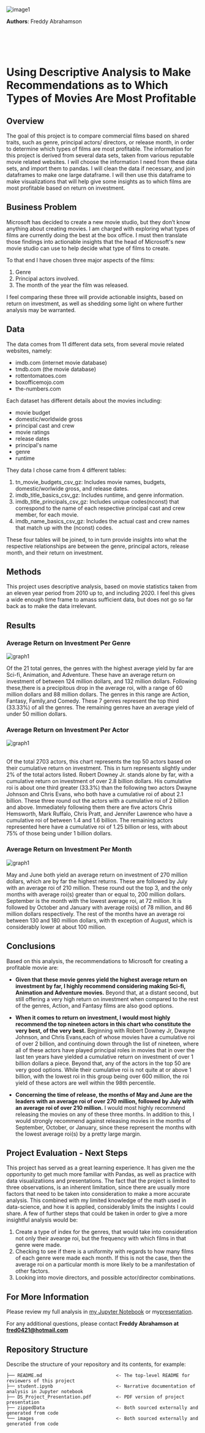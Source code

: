 ![image1](./images/director_shot.jpeg)


**Authors**: Freddy Abrahamson
# <br><br>Using Descriptive Analysis to Make Recommendations as to Which Types of Movies Are Most Profitable
## Overview

The goal of this project is to compare commercial films based on shared traits, such as genre, principal actors/ directors, or release month, in order to determine which types of films are most profitable. The information for this project is derived from several data sets, taken from various reputable movie related websites. I will choose the information I need from these data sets, and import them to pandas. I will clean the data if necessary, and join dataframes to make one large dataframe. I will then use this dataframe to make visualizations that will help give some insights as to which films are most profitable based on return on investment.
## Business Problem

Microsoft has decided to create a new movie studio, but they don’t know anything about creating movies. I am charged with exploring what types of films are currently doing the best at the box office. I must then translate those findings into actionable insights that the head of Microsoft's new movie studio can use to help decide what type of films to create.

To that end I have chosen three major aspects of the films:

1. Genre
2. Principal actors involved.
3. The month of the year the film was released.

I feel comparing these three  will provide actionable insights, based on return on investment,
as well as shedding some light on where further analysis may be warranted. 



## Data


The data comes from 11 different data sets, from several movie related websites, namely:
* imdb.com  (internet movie database)
* tmdb.com  (the movie database)
* rottentomatoes.com
* boxofficemojo.com
* the-numbers.com

Each dataset has different details about the movies including:
* movie budget
* domestic/worldwide gross
* principal cast and crew
* movie ratings
* release dates
* principal's name
* genre
* runtime

They data I chose came from 4 different tables:
1. tn_movie_budgets_csv_gz: Includes movie names, budgets, domestic/worlwide gross, and release dates.
2. imdb_title_basics_csv_gz: Includes runtime, and genre information.
3. imdb_title_principals_csv_gz: Includes unique codes(nconst) that correspond to the name of each                  respective principal cast and crew member, for each movie.
4. imdb_name_basics_csv_gz: Includes the actual cast and crew names that match up with the (nconst) codes. 

These four tables will be joined, to in turn provide insights into what the respective relationships are
between the genre, principal actors, release month, and their return on investment.

## Methods

This project uses descriptive analysis, based on movie statistics taken from an eleven year period from 2010 up to,            and including 2020. I feel this gives a wide enough time frame to amass sufficient data, but does not go so far back 
as to make the data irrelevant.


## Results


### Average Return on Investment Per Genre
![graph1](./images/genre_roi_chart.png)


Of the 21 total genres, the genres with the highest average yield by far are Sci-fi, Animation, and Adventure. These have an average return on investment of between 124 million dollars, and 132 million dollars. Following these,there is a precipitous drop in the average roi, with a range of 60 million dollars and 88 million dollars. The genres in this range are Action, Fantasy, Family,and Comedy. These 7 genres represent the top third (33.33%) of all the genres. The remaining genres have an average yield of under 50 million dollars.



### Average Return on Investment Per Actor
![graph1](./images/actor_roi_chart.png)

<br>
Of the total 2703 actors, this chart represents the top 50 actors based on their cumulative return on investment. This in turn represents slightly under 2% of the total actors listed. Robert Downey Jr. stands alone by far, with a cumulative return on investment of over 2.8 billion dollars. His cumulative roi is about one third greater (33.3%) than the following two actors Dwayne Johnson and Chris Evans, who both have a cumulative roi of about 2.1 billion. These three round out the actors with a cumulative roi of 2 billion and above. Immediately following them there are five actors Chris Hemsworth, Mark Ruffalo, Chris Pratt, and Jennifer Lawrence who have a cumulative roi of between 1.4 and 1.6 billion. The remaining actors represented here have a cumulative roi of 1.25 billion or less, with about 75% of those being under 1 billion dollars.


### Average Return on Investment Per Month
![graph1](./images/month_roi_chart.png)


May and June both yield an average return on investment of 270 million dollars, which are by far the highest returns. These are followed by July with an average roi of 210 million. These round out the top 3, and the only months with average roi(s) greater than or equal to, 200 million dollars. September is the month with the lowest average roi, at 72 million. It is followed by October and January with average roi(s) of 78 million, and 86 million dollars respectively. The rest of the months have an average roi between 130 and 180 million dollars, with th exception of August, which is considerably lower at about 100 million.


## Conclusions

Based on this analysis, the recommendations to Microsoft for creating a profitable movie are:

* **Given that these movie genres yield the highest average return on investment by far, I highly recommend 
  considering making Sci-fi, Animation and Adventure movies.** Beyond that, at a distant second, but still         offering  a very high return on investment when compared to the rest of the genres, Action, and Fantasy films     are also good options.
  
  
* **When it comes to return on investment, I would most highly recommend the top nineteen actors in this chart      who constitute the very best, of the very best.** Beginning with Robert Downey Jr, Dwayne Johnson, and Chris      Evans,each of whose movies have a cumulative roi of over 2 billion, and continuing down through the list of      nineteen, where all of these actors have played principal roles in movies that in over the last ten years        have yielded a cumulative return on investment of over 1 billion dollars a piece. Beyond that, any of the        actors in the top 50 are very good options. While their cumulative roi is not quite at or above 1 billion,        with the lowest roi in this group being over 600 million, the roi yield of these actors are well within the      98th percentile. 
  
  
* **Concerning the time of release, the months of May and June are the leaders with an average roi of over 270       million, followed by July with an average roi of over 210 million.**  I would most highly recommend releasing     the movies on any of these three months. In addition to this, I would strongly recommend against releasing       movies in the months of September, October, or January, since these represent the months with the                 lowest average roi(s) by a pretty large margin.


## Project Evaluation - Next Steps

This project has served as a great learning experience. It has given me the opportunity to get 
much more familiar with Pandas, as well as practice with data visualizatiions and presentations.
The fact that the project is limited to three observations, is an inherent limitation, since                 there are usually more factors that need to be taken into consideration to make a more accurate           analysis. This combined with my limited knowledge of the math used in data-science, and how it
is applied, considerably limits the insights I could share. A few of further steps that could be taken
in order to give a more insightful analysis would be:

1. Create a type of index for the genres, that would take into consideration not only their avearge roi,
   but the frequency with which films in that genre were made.
2. Checking to see if there is a uniformity with regards to how many films of each genre were made each month.      If this is not the case, then the average roi on a particular month is more likely to be a manifestation
   of other factors.
3. Looking into movie directors, and possible actor/director combinations. 


## For More Information

Please review my full analysis in [my Jupyter Notebook](./student.ipynb) or my[presentation](./DS_Project_Presentation.pdf).

For any additional questions, please contact **Freddy Abrahamson at fred0421@hotmail.com**

## Repository Structure

Describe the structure of your repository and its contents, for example:

```
├── README.md                           <- The top-level README for reviewers of this project
├── student.ipynb                       <- Narrative documentation of analysis in Jupyter notebook
├── DS_Project_Presentation.pdf         <- PDF version of project presentation
├── zippedData                          <- Both sourced externally and generated from code
└── images                              <- Both sourced externally and generated from code
```
